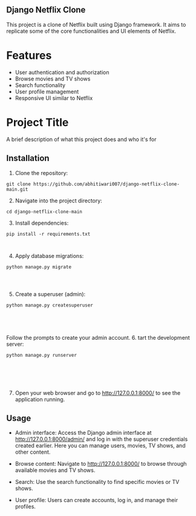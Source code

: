 ## Django Netflix Clone
This project is a clone of Netflix built using Django framework. It aims to replicate some of the core functionalities and UI elements of Netflix.

# Features
- User authentication and authorization
- Browse movies and TV shows
- Search functionality
- User profile management
- Responsive UI similar to Netflix


# Project Title

A brief description of what this project does and who it's for


## Installation

1. Clone the repository:

```
git clone https://github.com/abhitiwari007/django-netflix-clone-main.git

```
2. Navigate into the project directory:

```
cd django-netflix-clone-main
```
3. Install dependencies:

```
pip install -r requirements.txt



```
4. Apply database migrations:

```
python manage.py migrate




```
5. Create a superuser (admin):

```
python manage.py createsuperuser





```
Follow the prompts to create your admin account.
6. tart the development server:

```
python manage.py runserver






```
7. Open your web browser and go to http://127.0.0.1:8000/ to see the application running.








    
## Usage

- Admin interface: Access the Django admin interface at http://127.0.0.1:8000/admin/ and log in with the superuser credentials created earlier. Here you can manage users, movies, TV shows, and other content.

- Browse content: Navigate to http://127.0.0.1:8000/ to browse through available movies and TV shows.

- Search: Use the search functionality to find specific movies or TV shows.

- User profile: Users can create accounts, log in, and manage their profiles.


    
